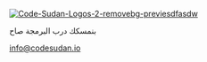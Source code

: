 <!-- # [CS50 AP]({{ "/" | relative_url }})

Welcome to Foundation of Programming 
and Web Developement Program !\\
2019–2020 -->


<a href="https://mohamed-faroug.github.io/ap/"><img src="https://i.ibb.co/6nghkNJ/Code-Sudan-Logos-2-removebg-previesdfasdw.png" alt="Code-Sudan-Logos-2-removebg-previesdfasdw" border="0"></a>

<p>بنمسكك درب البرمجة صاح</p>

<a href="mailto:info@codesudan.io">info@codesudan.io</a>

<a href="https://www.facebook.com/codesudan" class="mr-2"><i class="fab fa-facebook-f"></i></a>
<a href="https://github.com/code-sudan" class="mr-2"><i class="fab fa-github"></i></a>
<a href="https://www.instagram.com/codesudan/" class="mr-2"><i class="fab fa-instagram"></i></a>
<a href="https://www.linkedin.com/company/66235022/" class="mr-2"><i class="fab fa-linkedin"></i></a>
<a href="https://twitter.com/CodeSudan" class="mr-2"><i class="fab fa-twitter"></i></a>
<a href="https://www.youtube.com/channel/UCvw-oD093q--x27JrwNRhyw?" class="mr-2"><i class="fab fa-youtube"></i></a>